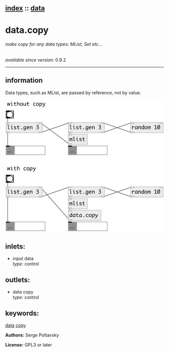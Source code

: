 [index](index.html) :: [data](category_data.html)
---

# data.copy

###### make copy for any data types: MList, Set etc...

*available since version:* 0.9.2

---


## information
Data types, such as MList, are passed by reference, not by value.


[![example](../examples/img/data.copy.jpg)](../examples/pd/data.copy.pd)









## inlets:

* input data<br>
_type:_ control



## outlets:

* data copy<br>
_type:_ control



## keywords:

[data](keywords/data.html)
[copy](keywords/copy.html)






**Authors:** Serge Poltavsky




**License:** GPL3 or later





